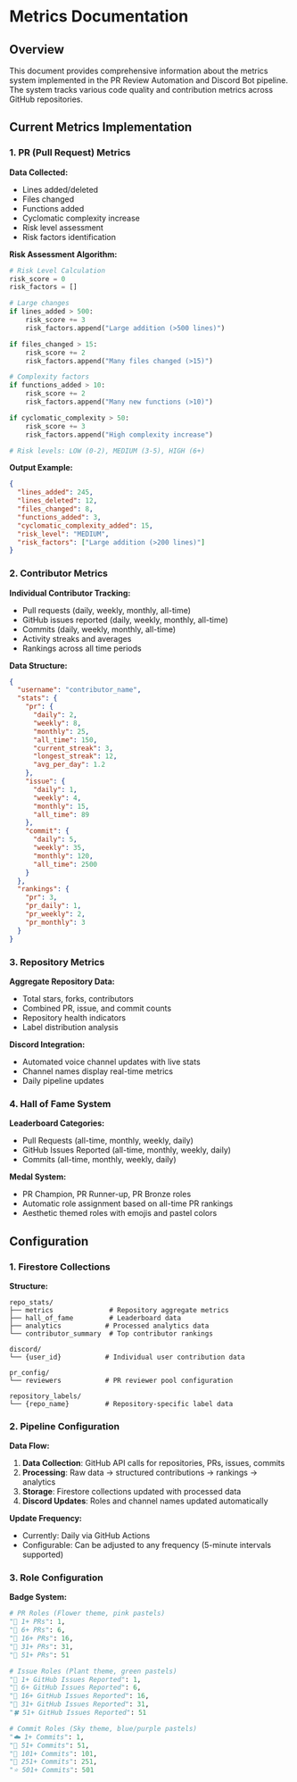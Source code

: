 # Metrics Documentation

## Overview

This document provides comprehensive information about the metrics system implemented in the PR Review Automation and Discord Bot pipeline. The system tracks various code quality and contribution metrics across GitHub repositories.

## Current Metrics Implementation

### 1. PR (Pull Request) Metrics

**Data Collected:**
- Lines added/deleted
- Files changed
- Functions added
- Cyclomatic complexity increase
- Risk level assessment
- Risk factors identification

**Risk Assessment Algorithm:**
```python
# Risk Level Calculation
risk_score = 0
risk_factors = []

# Large changes
if lines_added > 500:
    risk_score += 3
    risk_factors.append("Large addition (>500 lines)")

if files_changed > 15:
    risk_score += 2
    risk_factors.append("Many files changed (>15)")

# Complexity factors
if functions_added > 10:
    risk_score += 2
    risk_factors.append("Many new functions (>10)")

if cyclomatic_complexity > 50:
    risk_score += 3
    risk_factors.append("High complexity increase")

# Risk levels: LOW (0-2), MEDIUM (3-5), HIGH (6+)
```

**Output Example:**
```json
{
  "lines_added": 245,
  "lines_deleted": 12,
  "files_changed": 8,
  "functions_added": 3,
  "cyclomatic_complexity_added": 15,
  "risk_level": "MEDIUM",
  "risk_factors": ["Large addition (>200 lines)"]
}
```

### 2. Contributor Metrics

**Individual Contributor Tracking:**
- Pull requests (daily, weekly, monthly, all-time)
- GitHub issues reported (daily, weekly, monthly, all-time)
- Commits (daily, weekly, monthly, all-time)
- Activity streaks and averages
- Rankings across all time periods

**Data Structure:**
```json
{
  "username": "contributor_name",
  "stats": {
    "pr": {
      "daily": 2,
      "weekly": 8,
      "monthly": 25,
      "all_time": 150,
      "current_streak": 3,
      "longest_streak": 12,
      "avg_per_day": 1.2
    },
    "issue": {
      "daily": 1,
      "weekly": 4,
      "monthly": 15,
      "all_time": 89
    },
    "commit": {
      "daily": 5,
      "weekly": 35,
      "monthly": 120,
      "all_time": 2500
    }
  },
  "rankings": {
    "pr": 3,
    "pr_daily": 1,
    "pr_weekly": 2,
    "pr_monthly": 3
  }
}
```

### 3. Repository Metrics

**Aggregate Repository Data:**
- Total stars, forks, contributors
- Combined PR, issue, and commit counts
- Repository health indicators
- Label distribution analysis

**Discord Integration:**
- Automated voice channel updates with live stats
- Channel names display real-time metrics
- Daily pipeline updates

### 4. Hall of Fame System

**Leaderboard Categories:**
- Pull Requests (all-time, monthly, weekly, daily)
- GitHub Issues Reported (all-time, monthly, weekly, daily)
- Commits (all-time, monthly, weekly, daily)

**Medal System:**
- PR Champion, PR Runner-up, PR Bronze roles
- Automatic role assignment based on all-time PR rankings
- Aesthetic themed roles with emojis and pastel colors

## Configuration

### 1. Firestore Collections

**Structure:**
```
repo_stats/
├── metrics              # Repository aggregate metrics
├── hall_of_fame         # Leaderboard data
├── analytics           # Processed analytics data
└── contributor_summary  # Top contributor rankings

discord/
└── {user_id}           # Individual user contribution data

pr_config/
└── reviewers           # PR reviewer pool configuration

repository_labels/
└── {repo_name}         # Repository-specific label data
```

### 2. Pipeline Configuration

**Data Flow:**
1. **Data Collection**: GitHub API calls for repositories, PRs, issues, commits
2. **Processing**: Raw data → structured contributions → rankings → analytics
3. **Storage**: Firestore collections updated with processed data
4. **Discord Updates**: Roles and channel names updated automatically

**Update Frequency:**
- Currently: Daily via GitHub Actions
- Configurable: Can be adjusted to any frequency (5-minute intervals supported)

### 3. Role Configuration

**Badge System:**
```python
# PR Roles (Flower theme, pink pastels)
"🌸 1+ PRs": 1,
"🌺 6+ PRs": 6,
"🌻 16+ PRs": 16,
"🌷 31+ PRs": 31,
"🌹 51+ PRs": 51

# Issue Roles (Plant theme, green pastels)  
"🍃 1+ GitHub Issues Reported": 1,
"🌿 6+ GitHub Issues Reported": 6,
"🌱 16+ GitHub Issues Reported": 16,
"🌾 31+ GitHub Issues Reported": 31,
"🍀 51+ GitHub Issues Reported": 51

# Commit Roles (Sky theme, blue/purple pastels)
"☁️ 1+ Commits": 1,
"🌊 51+ Commits": 51,
"🌈 101+ Commits": 101,
"🌙 251+ Commits": 251,
"⭐ 501+ Commits": 501
```